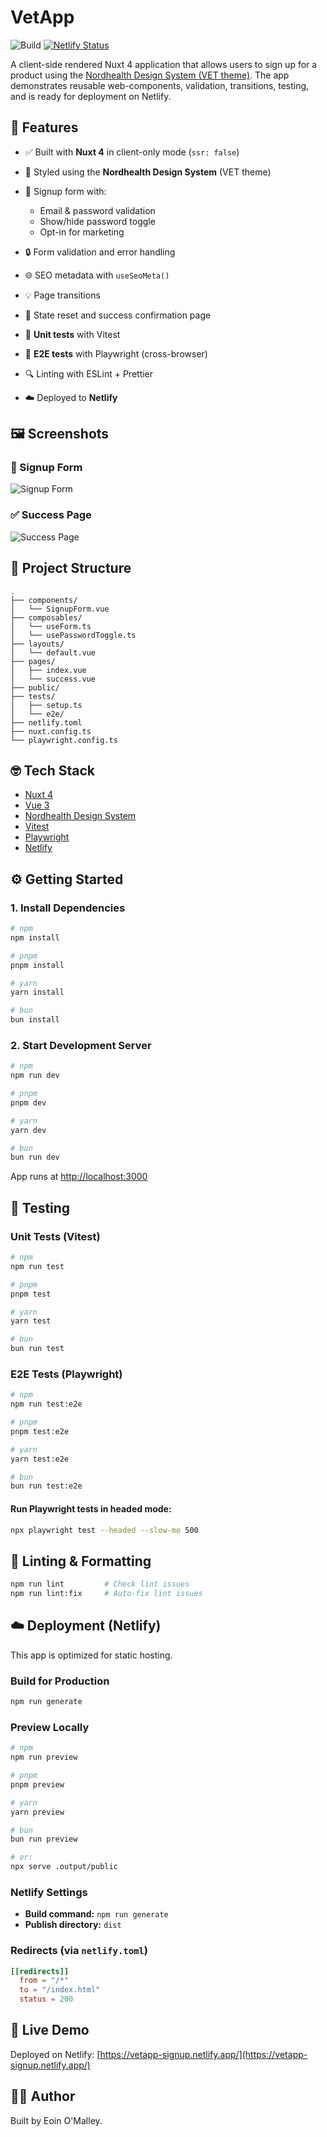 # VetApp

![Build](https://github.com/eoinom/vetapp/actions/workflows/ci.yml/badge.svg)
[![Netlify Status](https://api.netlify.com/api/v1/badges/033e9037-2f97-46ed-8b78-721cc04d34d7/deploy-status)](https://app.netlify.com/sites/vetapp-signup/deploys)

A client-side rendered Nuxt 4 application that allows users to sign up for a product using the [Nordhealth Design System (VET theme)](https://nordhealth.design). The app demonstrates reusable web-components, validation, transitions, testing, and is ready for deployment on Netlify.

## 🚀 Features

- ✅ Built with **Nuxt 4** in client-only mode (`ssr: false`)
- 🎨 Styled using the **Nordhealth Design System** (VET theme)
- 📅 Signup form with:
  - Email & password validation
  - Show/hide password toggle
  - Opt-in for marketing

- 🔒 Form validation and error handling
- 🌐 SEO metadata with `useSeoMeta()`
- 💡 Page transitions
- 🔀 State reset and success confirmation page
- 🧪 **Unit tests** with Vitest
- 🧭 **E2E tests** with Playwright (cross-browser)
- 🔍 Linting with ESLint + Prettier
- ☁️ Deployed to **Netlify**

## 🖼️ Screenshots

### 📝 Signup Form

![Signup Form](./public/screenshots/signup-form.jpeg)

### ✅ Success Page

![Success Page](./public/screenshots/success-page.jpeg)

## 🧱 Project Structure

```
.
├── components/
│   └── SignupForm.vue
├── composables/
│   └── useForm.ts
│   └── usePasswordToggle.ts
├── layouts/
│   └── default.vue
├── pages/
│   ├── index.vue
│   └── success.vue
├── public/
├── tests/
│   ├── setup.ts
│   └── e2e/
├── netlify.toml
├── nuxt.config.ts
└── playwright.config.ts
```

## 🤓 Tech Stack

- [Nuxt 4](https://nuxt.com)
- [Vue 3](https://vuejs.org)
- [Nordhealth Design System](https://nordhealth.design)
- [Vitest](https://vitest.dev)
- [Playwright](https://playwright.dev/)
- [Netlify](https://netlify.com)

## ⚙️ Getting Started

### 1. Install Dependencies

```bash
# npm
npm install

# pnpm
pnpm install

# yarn
yarn install

# bun
bun install
```

### 2. Start Development Server

```bash
# npm
npm run dev

# pnpm
pnpm dev

# yarn
yarn dev

# bun
bun run dev
```

App runs at [http://localhost:3000](http://localhost:3000)

## 🧪 Testing

### Unit Tests (Vitest)

```bash
# npm
npm run test

# pnpm
pnpm test

# yarn
yarn test

# bun
bun run test
```

### E2E Tests (Playwright)

```bash
# npm
npm run test:e2e

# pnpm
pnpm test:e2e

# yarn
yarn test:e2e

# bun
bun run test:e2e

```

#### Run Playwright tests in headed mode:

```bash
npx playwright test --headed --slow-mo 500
```

## 🧹 Linting & Formatting

```bash
npm run lint         # Check lint issues
npm run lint:fix     # Auto-fix lint issues
```

## ☁️ Deployment (Netlify)

This app is optimized for static hosting.

### Build for Production

```bash
npm run generate
```

### Preview Locally

```bash
# npm
npm run preview

# pnpm
pnpm preview

# yarn
yarn preview

# bun
bun run preview

# or:
npx serve .output/public
```

### Netlify Settings

- **Build command:** `npm run generate`
- **Publish directory:** `dist`

### Redirects (via `netlify.toml`)

```toml
[[redirects]]
  from = "/*"
  to = "/index.html"
  status = 200
```

## 🔗 Live Demo

Deployed on Netlify: [https://vetapp-signup.netlify.app/](https://vetapp-signup.netlify.app/)

## 🧑‍💻 Author

Built by Eoin O'Malley.
